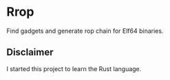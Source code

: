# Rrop
Find gadgets and generate rop chain for Elf64 binaries.

## Disclaimer
I started this project to learn the Rust language.
